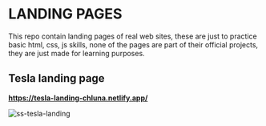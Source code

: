 # LANDING PAGES
This repo contain landing pages of real web sites, these are just to practice basic html, css, js skills, none of the pages are part of their official projects, they are just made for learning purposes.
## Tesla landing page
**https://tesla-landing-chluna.netlify.app/**

![ss-tesla-landing](https://github.com/CharlyLuna/landing-pages/assets/73366394/e63ee006-3cdf-4d79-a2a8-9d3461ed5638)
